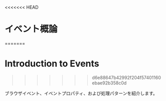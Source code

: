 <<<<<<< HEAD
# イベント概論
=======
# Introduction to Events
>>>>>>> d6e88647b42992f204f57401160ebae92b358c0d

ブラウザイベント、イベントプロパティ、および処理パターンを紹介します。
